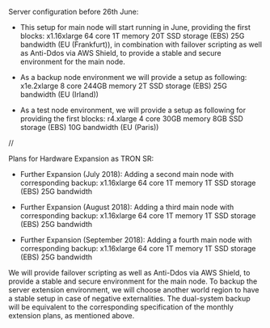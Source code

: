 Server configuration before 26th June:

- This setup for main node will start running in June, providing the first blocks: x1.16xlarge 64 core 1T memory 20T SSD storage (EBS) 25G bandwidth (EU (Frankfurt)), in combination with failover scripting as well as Anti-Ddos via AWS Shield, to provide a stable and secure environment for the main node.

- As a backup node environment we will provide a setup as following: x1e.2xlarge 8 core 244GB memory 2T SSD storage (EBS) 25G bandwidth (EU (Irland))

- As a test node environment, we will provide a setup as following for providing the first blocks: r4.xlarge 4 core 30GB memory 8GB SSD storage (EBS) 10G bandwidth (EU (Paris)) 

//

Plans for Hardware Expansion as TRON SR:

- Further Expansion (July 2018): Adding a second main node with corresponding backup: 
x1.16xlarge 64 core 1T memory 1T SSD storage (EBS) 25G bandwidth

- Further Expansion (August 2018): Adding a third main node with corresponding backup:
x1.16xlarge 64 core 1T memory 1T SSD storage (EBS) 25G bandwidth

- Further Expansion (September 2018): Adding a fourth main node with corresponding backup:
x1.16xlarge 64 core 1T memory 1T SSD storage (EBS) 25G bandwidth

We will provide failover scripting as well as Anti-Ddos via AWS Shield, to provide a stable and secure environment for the main node. To backup the server extension environment, we will choose another world region to have a stable setup in case of negative externalities. The dual-system backup will be equivalent to the corresponding specification of the monthly extension plans, as mentioned above.

